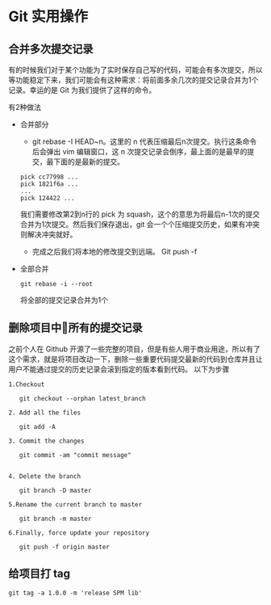 # Git 实用操作

## 合并多次提交记录

有的时候我们对于某个功能为了实时保存自己写的代码，可能会有多次提交，所以等功能稳定下来，我们可能会有这种需求：将前面多余几次的提交记录合并为1个记录。幸运的是 Git 为我们提供了这样的命令。

有2种做法

- 合并部分

  - git rebase -I HEAD~n。这里的 n 代表压缩最后n次提交。执行这条命令后会弹出 vim 编辑窗口，这 n 次提交记录会倒序，最上面的是最早的提交，最下面的是最新的提交。
  
  ```
  pick cc77998 ...
  pick 1821f6a ...
  ...
  pick 124422 ...
  ```

  我们需要修改第2到n行的 pick 为 squash，这个的意思为将最后n-1次的提交合并为1次提交。然后我们保存退出，git 会一个个压缩提交历史，如果有冲突则解决冲突就好。

  - 完成之后我们将本地的修改提交到远端。 Git push -f

- 全部合并

  ```
  git rebase -i --root
  ```

  将全部的提交记录合并为1个

  
## 删除项目中所有的提交记录

之前个人在 Github 开源了一些完整的项目，但是有些人用于商业用途，所以有了这个需求，就是将项目改动一下，删除一些重要代码提交最新的代码到仓库并且让用户不能通过提交的历史记录会滚到指定的版本看到代码。
以下为步骤


```
1.Checkout

   git checkout --orphan latest_branch

2. Add all the files

   git add -A

3. Commit the changes

   git commit -am "commit message"


4. Delete the branch

   git branch -D master

5.Rename the current branch to master

   git branch -m master

6.Finally, force update your repository

   git push -f origin master
```

## 给项目打 tag

```shell
git tag -a 1.0.0 -m 'release SPM lib'
```
